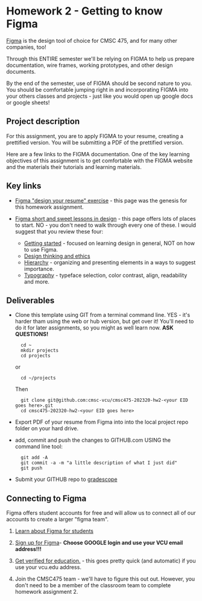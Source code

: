 # Homework 2 - Getting to know Figma

[Figma](https://www.figma.com/) is the design tool of choice for CMSC 475, and for many other companies, too!

Through this ENTIRE semester we'll be relying on FIGMA to help us prepare documentation, wire frames, working prototypes, and other design documents.

By the end of the semester, use of FIGMA should be second nature to you. You should be comfortable jumping right in and incorporating FIGMA into your others classes and projects - just like you would open up google docs or google sheets!

## Project description

For this assignment, you are to apply FIGMA to your resume, creating a prettified version. You will be submitting a PDF of the prettified version.

Here are a few links to the FIGMA documentation. One of the key learning objectives of this assignment is to get comfortable with the FIGMA website and the materials their tutorials and learning materials.

## Key links

- [Figma "design your resume" exercise](https://www.figma.com/resources/learn-design/cv/) - this page was the genesis for this homework assignment.

- [Figma short and sweet lessons in design](https://www.figma.com/resources/learn-design/lessons/) - this page offers lots of places to start. NO - you don't need to walk through every one of these. I would suggest that you review these four:

    - [Getting started](https://www.figma.com/resources/learn-design/getting-started/) - focused on learning design in general, NOT on how to use Figma.
    - [Design thinking and ethics](https://www.figma.com/resources/learn-design/ethics/)
    - [Hierarchy](https://www.figma.com/resources/learn-design/hierarchy/) - organizing and presenting elements in a ways to suggest importance.
    - [Typography](https://www.figma.com/resources/learn-design/typography/) - typeface selection, color contrast, align, readability and more.

## Deliverables

- Clone this template using GIT from a terminal command line. YES - it's harder tham using the web or hub version, but get over it! You'll need to do it for later assignments, so you might as well learn now.  **ASK QUESTIONS!**

        cd ~
        mkdir projects
        cd projects

    or

        cd ~/projects

    Then 

        git clone git@github.com:cmsc-vcu/cmsc475-202320-hw2-<your EID goes here>.git
        cd cmsc475-202320-hw2-<your EID goes here>

- Export PDF of your resume from Figma into into the local project repo folder on your hard drive.

- add, commit and push the changes to GITHUB.com USING the command line tool:

        git add -A
        git commit -a -m "a little description of what I just did"
        git push

- Submit your GITHUB repo to [gradescope](https://www.gradescope.com/courses/488530)


## Connecting to Figma

Figma offers student accounts for free and will allow us to connect all of our accounts to create a larger "figma team".

1. [Learn about Figma for students](https://www.figma.com/education/students/)

1. [Sign up for Figma](https://www.figma.com/signup?locale=en)- **Choose GOOGLE login and use your VCU email address!!!**

1. [Get verified for education.](https://www.figma.com/education/apply) - this goes pretty quick (and automatic) if you use your vcu.edu address.

1. Join the CMSC475 team - we'll have to figure this out out. However, you don't need to be a member of the classroom team to complete homework assignment 2.
